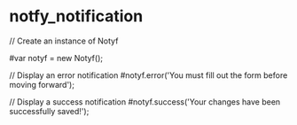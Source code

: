 # notfy_notification

// Create an instance of Notyf

#var notyf = new Notyf();

// Display an error notification
#notyf.error('You must fill out the form before moving forward');

// Display a success notification
#notyf.success('Your changes have been successfully saved!');

